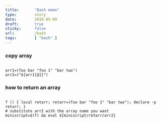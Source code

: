 ```yaml
---
title:       "Bash memo"
type:        story
date:        2019-05-09
draft:       true
sticky:      false
url:         /bash
tags:        [ "bash" ]
---
```


### copy array

<code>
arr1=(foo bar "foo 1" "bar two")
arr2=("${arr1[@]}")
</code>

### how to return an array

<code>
f () { local retarr; retarr=(foo bar "foo 1" "bar two"); declare -p retarr; }
# substitute arr2 with the array name you want
miniscript=$(f) && eval ${miniscript/retarr/arr2}
</code>
